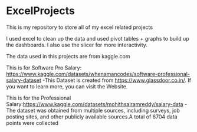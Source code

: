 # ExcelProjects
This is my repository to store all of my excel related projects

I used excel to clean up the data and used pivot tables + graphs to build up the dashboards. I also use the slicer for more interactivity.


The data used in this projects are from kaggle.com

This is for Software Pro Salary: https://www.kaggle.com/datasets/whenamancodes/software-professional-salary-dataset
  -This Dataset is created from https://www.glassdoor.co.in/. If you want to learn more, you can visit the Website.
  
This is for the Professional Salary:https://www.kaggle.com/datasets/mohithsairamreddy/salary-data
  -The dataset was obtained from multiple sources, including surveys, job posting sites, and other publicly available sources.A total of 6704 data points were collected
